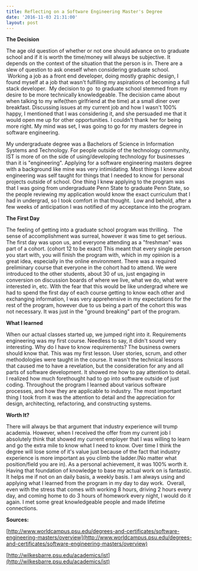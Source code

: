 ```yaml
---
title: Reflecting on a Software Engineering Master's Degree
date: '2016-11-03 21:31:00'
layout: post
---
```

**The Decision**

The age old question of whether or not one should advance on to graduate school and if it is worth the time/money will always be subjective. It depends on the context of the situation that the person is in. There are a slew of question to ask oneself when considering graduate school.  Working a job as a front end developer, doing mostly graphic design, I found myself at a job that wasn't fulfilling my aspirations of becoming a full stack developer.  My decision to go  to graduate school stemmed from my desire to be more technically knowledgeable. The decision came about when talking to my wife(then girlfriend at the time) at a small diner over breakfast. Discussing issues at my current job and how I wasn't 100% happy, I mentioned that I was considering it, and she persuaded me that it would open me up for other opportunities. I couldn't thank her for being more right. My mind was set, I was going to go for my masters degree in software engineering.

My undergraduate degree was a Bachelors of Science in Information Systems and Technology. For people outside of the technology community, IST is more of on the side of using/developing technology for businesses than it is "engineering". Applying for a software engineering masters degree with a background like mine was very intimidating. Most things I knew about engineering was self taught for things that I needed to know for personal projects outside of school. One thing I knew applying to the program was that I was going from undergraduate Penn State to graduate Penn State, so the people reviewing my application would know the exact curriculum that I had in undergrad, so I took comfort in that thought.  Low and behold, after a few weeks of anticipation I was notified of my acceptance into the program.

**The First Day**

The feeling of getting into a graduate school program was thrilling.   The sense of accomplishment was surreal, however it was time to get serious. The first day was upon us, and everyone attending as a "freshman" was part of a cohort. (cohort 12 to be exact) This meant that every single person you start with, you will finish the program with, which in my opinion is a great idea, especially in the online environment. There was a required preliminary course that everyone in the cohort had to attend. We were introduced to the other students, about 30 of us, just engaging in conversion on discussion boards of where we live, what we do, what were interested in, etc. With the fear that this would be like undergrad where we had to spend the first day of each course getting to know each other and exchanging information, I was very apprehensive in my expectations for the rest of the program, however due to us being a part of the cohort this was not necessary. It was just in the "ground breaking" part of the program.

**What I learned**

When our actual classes started up, we jumped right into it. Requirements engineering was my first course. Needless to say, it didn't sound very interesting. Why do I have to know requirements? The business owners should know that. This was my first lesson. User stories, scrum, and other methodologies were taught in the course. It wasn't the technical lessons that caused me to have a revelation, but the consideration for any and all parts of software development. It showed me how to pay attention to detail. I realized how much forethought had to go into software outside of just coding. Throughout the program I learned about various software processes, and how they are applicable to industry. The most important thing I took from it was the attention to detail and the appreciation for design, architecting, refactoring, and constructing systems.

**Worth It?**

There will always be that argument that industry experience will trump academia. However, when I received the offer from my current job I absolutely think that showed my current employer that I was willing to learn and go the extra mile to know what I need to know. Over time I think the degree will lose some of it's value just because of the fact that industry experience is more important as you climb the ladder.(No matter what position/field you are in). As a personal achievement, it was 100% worth it. Having that foundation of knowledge to base my actual work on is fantastic. It helps me if not on an daily basis, a weekly basis. I am always using and applying what I learned from the program in my day to day work.  Overall, even with the stress that comes with working 8 hours, driving 2 hours every day, and coming home to do 3 hours of homework every night, I would do it again. I met some great knowledgeable people and made lifetime connections.

**Sources:**

[http://www.worldcampus.psu.edu/degrees-and-certificates/software-engineering-masters/overview](http://www.worldcampus.psu.edu/degrees-and-certificates/software-engineering-masters/overview)

[http://wilkesbarre.psu.edu/academics/ist](http://wilkesbarre.psu.edu/academics/ist)